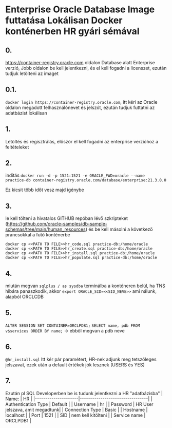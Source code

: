 # Enterprise Oracle Database Image futtatása Lokálisan Docker konténerben HR gyári sémával
## 0.
https://container-registry.oracle.com oldalon Database alatt Enterprise verzió, Jobb oldalon be kell jelentkezni, és el kell fogadni a licenszet, ezután tudjuk letölteni az imaget
## 0.1.
`docker login https://container-registry.oracle.com`, itt kéri az Oracle oldalon megadott felhasználónevet és jelszót, ezután tudjuk futtatni az adatbázist lokálisan
## 1. 
Letöltés és regisztrálás, először el kell fogadni az enterprise verzióhoz a feltételeket

## 2. 
indítás `docker run -d -p 1521:1521 -e ORACLE_PWD=oracle --name practice-db container-registry.oracle.com/database/enterprise:21.3.0.0`

Ez kicsit több időt vesz majd igénybe

## 3. 
le kell tölteni a hivatalos GITHUB repóban lévő szkripteket (https://github.com/oracle-samples/db-sample-schemas/tree/main/human_resources) és be kell másolni a következő prancsokkal a futó konténerbe  

```
docker cp <<PATH TO FILE>>hr_code.sql practice-db:/home/oracle  
docker cp <<PATH TO FILE>>hr_create.sql practice-db:/home/oracle  
docker cp <<PATH TO FILE>>hr_install.sql practice-db:/home/oracle  
docker cp <<PATH TO FILE>>hr_populate.sql practice-db:/home/oracle  
```

## 4.
miután megvan `sqlplus / as sysdba` terminálba a konténeren belül, ha TNS hibára panaszkodik, akkor `export ORACLE_SID=<<SID_NEVE>>` ami nálunk, alapból ORCLCDB 

## 5.
`ALTER SESSION SET CONTAINER=ORCLPDB1;`
`SELECT name, pdb
FROM   v$services
ORDER BY name;` -> ebből megvan a pdb neve

## 6.
`@hr_install.sql`
Itt kér pár paramétert, HR-nek adjunk meg tetszőleges jelszavat, ezek után a default értékek jók lesznek (USERS és YES)

## 7. 
Ezután pl SQL Developerben be is tudunk jelentkezni a HR "adatbázisba"
| Name:               | HR                              |
|---------------------|---------------------------------|
| Authentication Type | Default                         |
| Username            | hr                              |
| Password            | HR User jelszava, amit megadtunk|
| Connection Type     | Basic                           |
| Hostname            | localhost                       |
| Port                | 1521                            |
| SID                 | nem kell kitölteni              |
| Service name        | ORCLPDB1                        |
